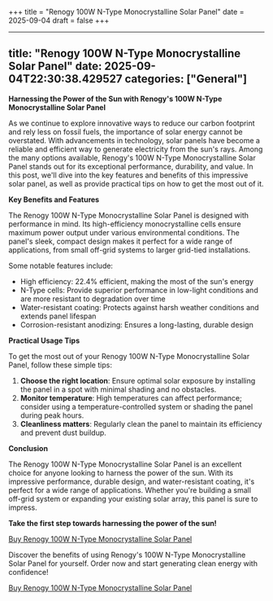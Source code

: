 +++
title = "Renogy 100W N-Type Monocrystalline Solar Panel"
date = 2025-09-04
draft = false
+++

---
title: "Renogy 100W N-Type Monocrystalline Solar Panel"
date: 2025-09-04T22:30:38.429527
categories: ["General"]
---
**Harnessing the Power of the Sun with Renogy's 100W N-Type Monocrystalline Solar Panel**

As we continue to explore innovative ways to reduce our carbon footprint and rely less on fossil fuels, the importance of solar energy cannot be overstated. With advancements in technology, solar panels have become a reliable and efficient way to generate electricity from the sun's rays. Among the many options available, Renogy's 100W N-Type Monocrystalline Solar Panel stands out for its exceptional performance, durability, and value. In this post, we'll dive into the key features and benefits of this impressive solar panel, as well as provide practical tips on how to get the most out of it.

**Key Benefits and Features**

The Renogy 100W N-Type Monocrystalline Solar Panel is designed with performance in mind. Its high-efficiency monocrystalline cells ensure maximum power output under various environmental conditions. The panel's sleek, compact design makes it perfect for a wide range of applications, from small off-grid systems to larger grid-tied installations.

Some notable features include:

* High efficiency: 22.4% efficient, making the most of the sun's energy
* N-Type cells: Provide superior performance in low-light conditions and are more resistant to degradation over time
* Water-resistant coating: Protects against harsh weather conditions and extends panel lifespan
* Corrosion-resistant anodizing: Ensures a long-lasting, durable design

**Practical Usage Tips**

To get the most out of your Renogy 100W N-Type Monocrystalline Solar Panel, follow these simple tips:

1. **Choose the right location**: Ensure optimal solar exposure by installing the panel in a spot with minimal shading and no obstacles.
2. **Monitor temperature**: High temperatures can affect performance; consider using a temperature-controlled system or shading the panel during peak hours.
3. **Cleanliness matters**: Regularly clean the panel to maintain its efficiency and prevent dust buildup.

**Conclusion**

The Renogy 100W N-Type Monocrystalline Solar Panel is an excellent choice for anyone looking to harness the power of the sun. With its impressive performance, durable design, and water-resistant coating, it's perfect for a wide range of applications. Whether you're building a small off-grid system or expanding your existing solar array, this panel is sure to impress.

**Take the first step towards harnessing the power of the sun!**

[Buy Renogy 100W N-Type Monocrystalline Solar Panel](https://www.amazon.com/dp/B0D3DZWXT4)

Discover the benefits of using Renogy's 100W N-Type Monocrystalline Solar Panel for yourself. Order now and start generating clean energy with confidence!

[Buy Renogy 100W N-Type Monocrystalline Solar Panel](https://www.amazon.com/dp/B0D3DZWXT4)
